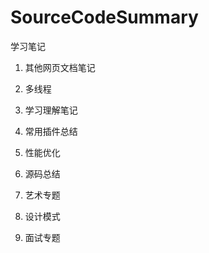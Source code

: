 # SourceCodeSummary
学习笔记
1. 其他网页文档笔记

2. 多线程

3. 学习理解笔记

4. 常用插件总结

5. 性能优化

6. 源码总结

7. 艺术专题

8. 设计模式

9. 面试专题